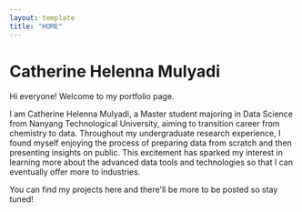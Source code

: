 ```yaml
---
layout: template
title: "HOME"
--- 
```


# Catherine Helenna Mulyadi

Hi everyone! Welcome to my portfolio page.

I am Catherine Helenna Mulyadi, a Master student majoring in Data Science from Nanyang Technological University, aiming to transition career from chemistry to data.
Throughout my undergraduate research experience, I found myself enjoying the process of preparing data from scratch and then presenting insights on public.
This excitement has sparked my interest in learning more about the advanced data tools and technologies so that I can eventually offer more to industries.

You can find my projects here and there'll be more to be posted so stay tuned!

